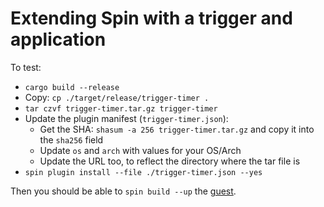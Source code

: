# Extending Spin with a trigger and application

To test:

* `cargo build --release`
* Copy: `cp ./target/release/trigger-timer .`
* `tar czvf trigger-timer.tar.gz trigger-timer`
* Update the plugin manifest (`trigger-timer.json`):
  * Get the SHA: `shasum -a 256 trigger-timer.tar.gz` and copy it into the `sha256` field
  * Update `os` and `arch` with values for your OS/Arch
  * Update the URL too, to reflect the directory where the tar file is
* `spin plugin install --file ./trigger-timer.json --yes`

Then you should be able to `spin build --up` the [guest](./app-example/).
